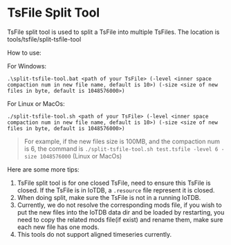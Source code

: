 <!--

    Licensed to the Apache Software Foundation (ASF) under one
    or more contributor license agreements.  See the NOTICE file
    distributed with this work for additional information
    regarding copyright ownership.  The ASF licenses this file
    to you under the Apache License, Version 2.0 (the
    "License"); you may not use this file except in compliance
    with the License.  You may obtain a copy of the License at

        http://www.apache.org/licenses/LICENSE-2.0

    Unless required by applicable law or agreed to in writing,
    software distributed under the License is distributed on an
    "AS IS" BASIS, WITHOUT WARRANTIES OR CONDITIONS OF ANY
    KIND, either express or implied.  See the License for the
    specific language governing permissions and limitations
    under the License.

-->

# TsFile Split Tool

TsFile split tool is used to split a TsFile into multiple TsFiles. The location is tools/tsfile/split-tsfile-tool

How to use:

For Windows:

```
.\split-tsfile-tool.bat <path of your TsFile> (-level <inner space compaction num in new file name, default is 10>) (-size <size of new files in byte, default is 1048576000>)
```

For Linux or MacOs:

```
./split-tsfile-tool.sh <path of your TsFile> (-level <inner space compaction num in new file name, default is 10>) (-size <size of new files in byte, default is 1048576000>)
```

> For example, if the new files size is 100MB, and the compaction num is 6, the command is `./split-tsfile-tool.sh test.tsfile -level 6 -size 1048576000` (Linux or MacOs)

Here are some more tips:
1. TsFile split tool is for one closed TsFile, need to ensure this TsFile is closed. If the TsFile is in IoTDB, a `.resource` file represent it is closed.
2. When doing split, make sure the TsFile is not in a running IoTDB.
3. Currently, we do not resolve the corresponding mods file, if you wish to put the new files into the IoTDB data dir and be loaded by restarting, you need to copy the related mods file(if exist) and rename them, make sure each new file has one mods.
4. This tools do not support aligned timeseries currently.